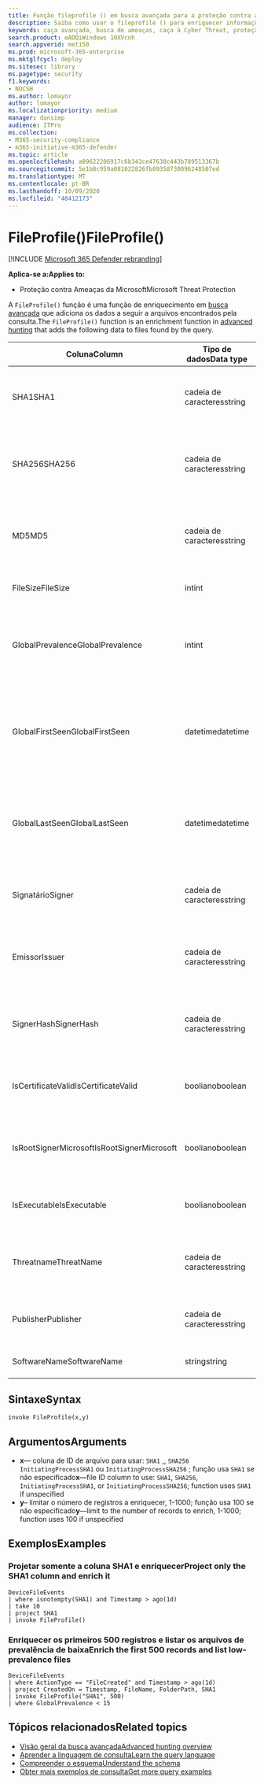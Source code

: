```yaml
---
title: Função fileprofile () em busca avançada para a proteção contra ameaças da Microsoft
description: Saiba como usar o fileprofile () para enriquecer informações sobre arquivos em seus resultados de consulta de busca avançada
keywords: caça avançada, busca de ameaças, caça à Cyber Threat, proteção de ameaças da Microsoft, Microsoft 365, MTP, M365, pesquisa, consulta, telemetria, referência de esquema, Kusto, fileprofile, perfil de arquivo, função, enriquecimento
search.product: eADQiWindows 10XVcnh
search.appverid: met150
ms.prod: microsoft-365-enterprise
ms.mktglfcycl: deploy
ms.sitesec: library
ms.pagetype: security
f1.keywords:
- NOCSH
ms.author: lomayor
author: lomayor
ms.localizationpriority: medium
manager: dansimp
audience: ITPro
ms.collection:
- M365-security-compliance
- m365-initiative-m365-defender
ms.topic: article
ms.openlocfilehash: a89622206917c6b343ce47638c443b789513367b
ms.sourcegitcommit: 5e1b8c959a081022826fb09358730096248507ed
ms.translationtype: MT
ms.contentlocale: pt-BR
ms.lasthandoff: 10/09/2020
ms.locfileid: "48412173"
---
```

# <a name="fileprofile"></a><span data-ttu-id="07df3-104">FileProfile()</span><span class="sxs-lookup"><span data-stu-id="07df3-104">FileProfile()</span></span>

[!INCLUDE [Microsoft 365 Defender rebranding](../includes/microsoft-defender.md)]


<span data-ttu-id="07df3-105">**Aplica-se a:**</span><span class="sxs-lookup"><span data-stu-id="07df3-105">**Applies to:**</span></span>
- <span data-ttu-id="07df3-106">Proteção contra Ameaças da Microsoft</span><span class="sxs-lookup"><span data-stu-id="07df3-106">Microsoft Threat Protection</span></span>

<span data-ttu-id="07df3-107">A `FileProfile()` função é uma função de enriquecimento em [busca avançada](advanced-hunting-overview.md) que adiciona os dados a seguir a arquivos encontrados pela consulta.</span><span class="sxs-lookup"><span data-stu-id="07df3-107">The `FileProfile()` function is an enrichment function in [advanced hunting](advanced-hunting-overview.md) that adds the following data to files found by the query.</span></span>

| <span data-ttu-id="07df3-108">Coluna</span><span class="sxs-lookup"><span data-stu-id="07df3-108">Column</span></span> | <span data-ttu-id="07df3-109">Tipo de dados</span><span class="sxs-lookup"><span data-stu-id="07df3-109">Data type</span></span> | <span data-ttu-id="07df3-110">Descrição</span><span class="sxs-lookup"><span data-stu-id="07df3-110">Description</span></span> |
|------------|-------------|-------------|
| <span data-ttu-id="07df3-111">SHA1</span><span class="sxs-lookup"><span data-stu-id="07df3-111">SHA1</span></span> | <span data-ttu-id="07df3-112">cadeia de caracteres</span><span class="sxs-lookup"><span data-stu-id="07df3-112">string</span></span> | <span data-ttu-id="07df3-113">SHA-1 do arquivo ao qual a ação gravada foi aplicada</span><span class="sxs-lookup"><span data-stu-id="07df3-113">SHA-1 of the file that the recorded action was applied to</span></span> |
| <span data-ttu-id="07df3-114">SHA256</span><span class="sxs-lookup"><span data-stu-id="07df3-114">SHA256</span></span> | <span data-ttu-id="07df3-115">cadeia de caracteres</span><span class="sxs-lookup"><span data-stu-id="07df3-115">string</span></span> | <span data-ttu-id="07df3-116">SHA-256 do arquivo ao qual a ação registrada foi aplicada</span><span class="sxs-lookup"><span data-stu-id="07df3-116">SHA-256 of the file that the recorded action was applied to</span></span> |
| <span data-ttu-id="07df3-117">MD5</span><span class="sxs-lookup"><span data-stu-id="07df3-117">MD5</span></span> | <span data-ttu-id="07df3-118">cadeia de caracteres</span><span class="sxs-lookup"><span data-stu-id="07df3-118">string</span></span> | <span data-ttu-id="07df3-119">Hash MD5 do arquivo ao qual a ação registrada foi aplicada</span><span class="sxs-lookup"><span data-stu-id="07df3-119">MD5 hash of the file that the recorded action was applied to</span></span> |
| <span data-ttu-id="07df3-120">FileSize</span><span class="sxs-lookup"><span data-stu-id="07df3-120">FileSize</span></span> | <span data-ttu-id="07df3-121">int</span><span class="sxs-lookup"><span data-stu-id="07df3-121">int</span></span> | <span data-ttu-id="07df3-122">Tamanho do arquivo em bytes</span><span class="sxs-lookup"><span data-stu-id="07df3-122">Size of the file in bytes</span></span> |
| <span data-ttu-id="07df3-123">GlobalPrevalence</span><span class="sxs-lookup"><span data-stu-id="07df3-123">GlobalPrevalence</span></span> | <span data-ttu-id="07df3-124">int</span><span class="sxs-lookup"><span data-stu-id="07df3-124">int</span></span> | <span data-ttu-id="07df3-125">Número de instâncias da entidade observadas pela Microsoft globalmente</span><span class="sxs-lookup"><span data-stu-id="07df3-125">Number of instances of the entity observed by Microsoft globally</span></span> |
| <span data-ttu-id="07df3-126">GlobalFirstSeen</span><span class="sxs-lookup"><span data-stu-id="07df3-126">GlobalFirstSeen</span></span> | <span data-ttu-id="07df3-127">datetime</span><span class="sxs-lookup"><span data-stu-id="07df3-127">datetime</span></span> | <span data-ttu-id="07df3-128">Data e hora em que a entidade foi observada pela primeira vez pela Microsoft globalmente</span><span class="sxs-lookup"><span data-stu-id="07df3-128">Date and time when the entity was first observed by Microsoft globally</span></span> |
| <span data-ttu-id="07df3-129">GlobalLastSeen</span><span class="sxs-lookup"><span data-stu-id="07df3-129">GlobalLastSeen</span></span> | <span data-ttu-id="07df3-130">datetime</span><span class="sxs-lookup"><span data-stu-id="07df3-130">datetime</span></span> | <span data-ttu-id="07df3-131">Data e hora da última vez em que a entidade foi observada pela Microsoft globalmente</span><span class="sxs-lookup"><span data-stu-id="07df3-131">Date and time when the entity was last observed by Microsoft globally</span></span> |
| <span data-ttu-id="07df3-132">Signatário</span><span class="sxs-lookup"><span data-stu-id="07df3-132">Signer</span></span> | <span data-ttu-id="07df3-133">cadeia de caracteres</span><span class="sxs-lookup"><span data-stu-id="07df3-133">string</span></span> | <span data-ttu-id="07df3-134">Informações sobre o signatário do arquivo</span><span class="sxs-lookup"><span data-stu-id="07df3-134">Information about the signer of the file</span></span> |
| <span data-ttu-id="07df3-135">Emissor</span><span class="sxs-lookup"><span data-stu-id="07df3-135">Issuer</span></span> | <span data-ttu-id="07df3-136">cadeia de caracteres</span><span class="sxs-lookup"><span data-stu-id="07df3-136">string</span></span> | <span data-ttu-id="07df3-137">Informações sobre a CA (autoridade de certificação emissora)</span><span class="sxs-lookup"><span data-stu-id="07df3-137">Information about the issuing certificate authority (CA)</span></span> |
| <span data-ttu-id="07df3-138">SignerHash</span><span class="sxs-lookup"><span data-stu-id="07df3-138">SignerHash</span></span> | <span data-ttu-id="07df3-139">cadeia de caracteres</span><span class="sxs-lookup"><span data-stu-id="07df3-139">string</span></span> | <span data-ttu-id="07df3-140">Valor de hash exclusivo que identifica o signatário</span><span class="sxs-lookup"><span data-stu-id="07df3-140">Unique hash value identifying the signer</span></span> |
| <span data-ttu-id="07df3-141">IsCertificateValid</span><span class="sxs-lookup"><span data-stu-id="07df3-141">IsCertificateValid</span></span> | <span data-ttu-id="07df3-142">booliano</span><span class="sxs-lookup"><span data-stu-id="07df3-142">boolean</span></span> | <span data-ttu-id="07df3-143">Se o certificado usado para assinar o arquivo é válido</span><span class="sxs-lookup"><span data-stu-id="07df3-143">Whether the certificate used to sign the file is valid</span></span> |
| <span data-ttu-id="07df3-144">IsRootSignerMicrosoft</span><span class="sxs-lookup"><span data-stu-id="07df3-144">IsRootSignerMicrosoft</span></span> | <span data-ttu-id="07df3-145">booliano</span><span class="sxs-lookup"><span data-stu-id="07df3-145">boolean</span></span> | <span data-ttu-id="07df3-146">Indica se o signatário do certificado raiz é o Microsoft</span><span class="sxs-lookup"><span data-stu-id="07df3-146">Indicates whether the signer of the root certificate is Microsoft</span></span> |
| <span data-ttu-id="07df3-147">IsExecutable</span><span class="sxs-lookup"><span data-stu-id="07df3-147">IsExecutable</span></span> | <span data-ttu-id="07df3-148">booliano</span><span class="sxs-lookup"><span data-stu-id="07df3-148">boolean</span></span> | <span data-ttu-id="07df3-149">Se o arquivo é um arquivo executável portátil (PE)</span><span class="sxs-lookup"><span data-stu-id="07df3-149">Whether the file is a Portable Executable (PE) file</span></span> |
| <span data-ttu-id="07df3-150">Threatname</span><span class="sxs-lookup"><span data-stu-id="07df3-150">ThreatName</span></span> | <span data-ttu-id="07df3-151">cadeia de caracteres</span><span class="sxs-lookup"><span data-stu-id="07df3-151">string</span></span> | <span data-ttu-id="07df3-152">Nome da detecção de qualquer malware ou outra ameaça encontrada</span><span class="sxs-lookup"><span data-stu-id="07df3-152">Detection name for any malware or other threats found</span></span> |
| <span data-ttu-id="07df3-153">Publisher</span><span class="sxs-lookup"><span data-stu-id="07df3-153">Publisher</span></span> | <span data-ttu-id="07df3-154">cadeia de caracteres</span><span class="sxs-lookup"><span data-stu-id="07df3-154">string</span></span> | <span data-ttu-id="07df3-155">Nome da organização que publicou o arquivo</span><span class="sxs-lookup"><span data-stu-id="07df3-155">Name of the organization that published the file</span></span> |
| <span data-ttu-id="07df3-156">SoftwareName</span><span class="sxs-lookup"><span data-stu-id="07df3-156">SoftwareName</span></span> | <span data-ttu-id="07df3-157">string</span><span class="sxs-lookup"><span data-stu-id="07df3-157">string</span></span> | <span data-ttu-id="07df3-158">Nome do produto de software</span><span class="sxs-lookup"><span data-stu-id="07df3-158">Name of the software product</span></span> |

## <a name="syntax"></a><span data-ttu-id="07df3-159">Sintaxe</span><span class="sxs-lookup"><span data-stu-id="07df3-159">Syntax</span></span>

```kusto
invoke FileProfile(x,y)
```

## <a name="arguments"></a><span data-ttu-id="07df3-160">Argumentos</span><span class="sxs-lookup"><span data-stu-id="07df3-160">Arguments</span></span>

- <span data-ttu-id="07df3-161">**x**— coluna de ID de arquivo para usar: `SHA1` ,, `SHA256` `InitiatingProcessSHA1` ou `InitiatingProcessSHA256` ; função usa `SHA1` se não especificado</span><span class="sxs-lookup"><span data-stu-id="07df3-161">**x**—file ID column to use: `SHA1`, `SHA256`, `InitiatingProcessSHA1`, or `InitiatingProcessSHA256`; function uses `SHA1` if unspecified</span></span>
- <span data-ttu-id="07df3-162">**y**– limitar o número de registros a enriquecer, 1-1000; função usa 100 se não especificado</span><span class="sxs-lookup"><span data-stu-id="07df3-162">**y**—limit to the number of records to enrich, 1-1000; function uses 100 if unspecified</span></span>

## <a name="examples"></a><span data-ttu-id="07df3-163">Exemplos</span><span class="sxs-lookup"><span data-stu-id="07df3-163">Examples</span></span>

### <a name="project-only-the-sha1-column-and-enrich-it"></a><span data-ttu-id="07df3-164">Projetar somente a coluna SHA1 e enriquecer</span><span class="sxs-lookup"><span data-stu-id="07df3-164">Project only the SHA1 column and enrich it</span></span>

```kusto
DeviceFileEvents
| where isnotempty(SHA1) and Timestamp > ago(1d)
| take 10
| project SHA1
| invoke FileProfile()
```

### <a name="enrich-the-first-500-records-and-list-low-prevalence-files"></a><span data-ttu-id="07df3-165">Enriquecer os primeiros 500 registros e listar os arquivos de prevalência de baixa</span><span class="sxs-lookup"><span data-stu-id="07df3-165">Enrich the first 500 records and list low-prevalence files</span></span>

```kusto
DeviceFileEvents
| where ActionType == "FileCreated" and Timestamp > ago(1d)
| project CreatedOn = Timestamp, FileName, FolderPath, SHA1
| invoke FileProfile("SHA1", 500) 
| where GlobalPrevalence < 15
```

## <a name="related-topics"></a><span data-ttu-id="07df3-166">Tópicos relacionados</span><span class="sxs-lookup"><span data-stu-id="07df3-166">Related topics</span></span>
- [<span data-ttu-id="07df3-167">Visão geral da busca avançada</span><span class="sxs-lookup"><span data-stu-id="07df3-167">Advanced hunting overview</span></span>](advanced-hunting-overview.md)
- [<span data-ttu-id="07df3-168">Aprender a linguagem de consulta</span><span class="sxs-lookup"><span data-stu-id="07df3-168">Learn the query language</span></span>](advanced-hunting-query-language.md)
- [<span data-ttu-id="07df3-169">Compreender o esquema</span><span class="sxs-lookup"><span data-stu-id="07df3-169">Understand the schema</span></span>](advanced-hunting-schema-tables.md)
- [<span data-ttu-id="07df3-170">Obter mais exemplos de consulta</span><span class="sxs-lookup"><span data-stu-id="07df3-170">Get more query examples</span></span>](advanced-hunting-shared-queries.md)
